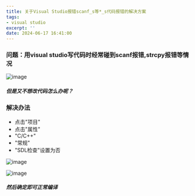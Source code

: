 ```yaml
---
title: 关于Visual Studio报错scanf_s等*_s代码报错的解决方案
tags: 
- visual studio
excerpt: ''
date: 2024-06-17 16:41:00
---
```


<meta name="referrer" content="never">

### 问题：用visual studio写代码时经常碰到scanf报错,strcpy报错等情况
![image](https://img2024.cnblogs.com/blog/3318028/202406/3318028-20240617163357785-1209252014.png)
##### 但是又不想改代码怎么办呢？

<!-- more -->

### 解决办法
- 点击"项目"
- 点击"属性"
- "C/C++"
- "常规"
- "SDL检查"设置为否

![image](https://img2024.cnblogs.com/blog/3318028/202406/3318028-20240617163840839-1093956913.png)


![image](https://img2024.cnblogs.com/blog/3318028/202406/3318028-20240617163953967-131755156.png)

##### 然后确定即可正常编译